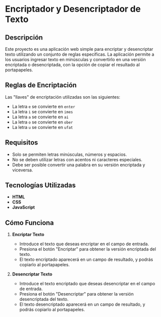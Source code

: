 # Encriptador y Desencriptador de Texto

## Descripción

Este proyecto es una aplicación web simple para encriptar y desencriptar texto utilizando un conjunto de reglas específicas. La aplicación permite a los usuarios ingresar texto en minúsculas y convertirlo en una versión encriptada o desencriptada, con la opción de copiar el resultado al portapapeles.

## Reglas de Encriptación

Las "llaves" de encriptación utilizadas son las siguientes:

- La letra `e` se convierte en `enter`
- La letra `i` se convierte en `imes`
- La letra `a` se convierte en `ai`
- La letra `o` se convierte en `ober`
- La letra `u` se convierte en `ufat`

## Requisitos

- Solo se permiten letras minúsculas, números y espacios.
- No se deben utilizar letras con acentos ni caracteres especiales.
- Debe ser posible convertir una palabra en su versión encriptada y viceversa.

## Tecnologías Utilizadas

- **HTML**
- **CSS**
- **JavaScript**

## Cómo Funciona

1. **Encriptar Texto**
   - Introduce el texto que deseas encriptar en el campo de entrada.
   - Presiona el botón "Encriptar" para obtener la versión encriptada del texto.
   - El texto encriptado aparecerá en un campo de resultado, y podrás copiarlo al portapapeles.

2. **Desencriptar Texto**
   - Introduce el texto encriptado que deseas desencriptar en el campo de entrada.
   - Presiona el botón "Desencriptar" para obtener la versión desencriptada del texto.
   - El texto desencriptado aparecerá en un campo de resultado, y podrás copiarlo al portapapeles.
